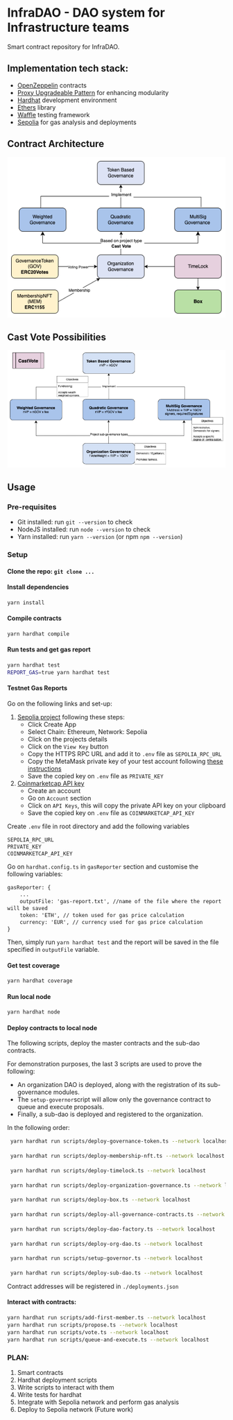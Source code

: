 # InfraDAO - DAO system for Infrastructure teams

Smart contract repository for InfraDAO.

## Implementation tech stack:

- [OpenZeppelin](https://docs.openzeppelin.com/contracts/4.x/) contracts
- [Proxy Upgradeable Pattern](https://docs.openzeppelin.com/upgrades-plugins/1.x/proxies) for enhancing modularity
- [Hardhat](https://hardhat.org/) development environment
- [Ethers](https://docs.ethers.io/v5/) library
- [Waffle](https://ethereum-waffle.readthedocs.io/en/latest/) testing framework
- [Sepolia](https://sepolia.etherscan.io/) for gas analysis and deployments

## Contract Architecture

<img src="./assets/contract-architecture.png" title="ContractArchitecture">

## Cast Vote Possibilities

<img src="./assets/cast-vote-diagram.png" title="CastVote">

## Usage

### Pre-requisites

- Git installed: run `git --version` to check
- NodeJS installed: run `node --version` to check
- Yarn installed: run `yarn --version` (or npm `npm --version`)

### Setup

#### Clone the repo: `git clone ...`

#### Install dependencies

```bash
yarn install
```

#### Compile contracts

```bash
yarn hardhat compile
```

#### Run tests and get gas report

```bash
yarn hardhat test
REPORT_GAS=true yarn hardhat test 
```

#### Testnet Gas Reports
Go on the following links and set-up: 
1. [Sepolia project](https://dashboard.alchemy.com/) following these steps: 
    - Click Create App
    - Select Chain: Ethereum, Network: Sepolia
    - Click on the projects details
    - Click on the `View Key` button
    - Copy the HTTPS RPC URL and add it to `.env` file as `SEPOLIA_RPC_URL`
    - Copy the MetaMask private key of your test account following [these instructions](https://support.metamask.io/hc/en-us/articles/360015289632-How-to-Export-an-Account-Private-Key)
    - Save the copied key on `.env` file as `PRIVATE_KEY`
2. [Coinmarketcap API key](https://coinmarketcap.com/api)
    - Create an account
    - Go on `Account` section
    - Click on `API Keys`, this will copy the private API key on your clipboard
    - Save the copied key on `.env` file as `COINMARKETCAP_API_KEY`

Create `.env` file in root directory and add the following variables
```
SEPOLIA_RPC_URL
PRIVATE_KEY
COINMARKETCAP_API_KEY
```

Go on `hardhat.config.ts` in `gasReporter` section and customise the following variables:
```
gasReporter: {
    ... 
    outputFile: 'gas-report.txt', //name of the file where the report will be saved
    token: 'ETH', // token used for gas price calculation
    currency: 'EUR', // currency used for gas price calculation
}
```

Then, simply run `yarn hardhat test` and the report will be saved in the file specified in `outputFile` variable.



#### Get test coverage

```bash
yarn hardhat coverage
```

#### Run local node

```bash
yarn hardhat node
```

#### Deploy contracts to local node
The following scripts, deploy the master contracts and the sub-dao contracts. 

For demonstration purposes, the last 3 scripts are used to prove the following:
 - An organization DAO is deployed, along with the registration of its sub-governance modules. 
 - The `setup-governor`script will allow only the governance contract to queue and execute proposals. 
 - Finally, a sub-dao is deployed and registered to the organization.

In the following order:

```bash
 yarn hardhat run scripts/deploy-governance-token.ts --network localhost

 yarn hardhat run scripts/deploy-membership-nft.ts --network localhost

 yarn hardhat run scripts/deploy-timelock.ts --network localhost

 yarn hardhat run scripts/deploy-organization-governance.ts --network localhost

 yarn hardhat run scripts/deploy-box.ts --network localhost

 yarn hardhat run scripts/deploy-all-governance-contracts.ts --network localhost

 yarn hardhat run scripts/deploy-dao-factory.ts --network localhost

 yarn hardhat run scripts/deploy-org-dao.ts --network localhost

 yarn hardhat run scripts/setup-governor.ts --network localhost

 yarn hardhat run scripts/deploy-sub-dao.ts --network localhost
```

Contract addresses will be registered in `./deployments.json`

#### Interact with contracts:

```bash
yarn hardhat run scripts/add-first-member.ts --network localhost
yarn hardhat run scripts/propose.ts --network localhost
yarn hardhat run scripts/vote.ts --network localhost
yarn hardhat run scripts/queue-and-execute.ts --network localhost
```

### PLAN:

1. Smart contracts 
2. Hardhat deployment scripts 
3. Write scripts to interact with them 
4. Write tests for hardhat 
5. Integrate with Sepolia network and perform gas analysis
6. Deploy to Sepolia network (Future work)